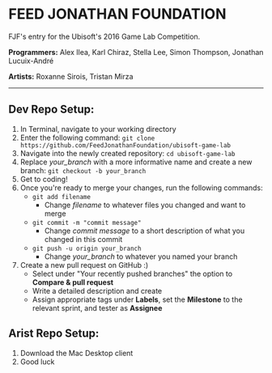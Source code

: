 # FEED JONATHAN FOUNDATION

FJF's entry for the Ubisoft's 2016 Game Lab Competition.

**Programmers:** Alex Ilea, Karl Chiraz, Stella Lee, Simon Thompson, Jonathan Lucuix-André

**Artists:** Roxanne Sirois, Tristan Mirza

------------------

## Dev Repo Setup:

1. In Terminal, navigate to your working directory
2. Enter the following command: ```git clone https://github.com/FeedJonathanFoundation/ubisoft-game-lab```
3. Navigate into the newly created repository: ```cd ubisoft-game-lab```
4. Replace *your_branch* with a more informative name and create a new branch: ```git checkout -b your_branch```
5. Get to coding!
5. Once you're ready to merge your changes, run the following commands: 
	- ```git add filename```
		- Change *filename* to whatever files you changed and want to merge
	- ```git commit -m "commit message"```
		- Change *commit message* to a short description of what you changed in this commit
	- ```git push -u origin your_branch```
		- Change *your_branch* to whatever you named your branch
6. Create a new pull request on GitHub :)
	- Select under "Your recently pushed branches" the option to **Compare & pull request**
	- Write a detailed description and create
	- Assign appropriate tags under **Labels**, set the **Milestone** to the relevant sprint, and tester as **Assignee**

## Arist Repo Setup:

1. Download the Mac Desktop client
2. Good luck



